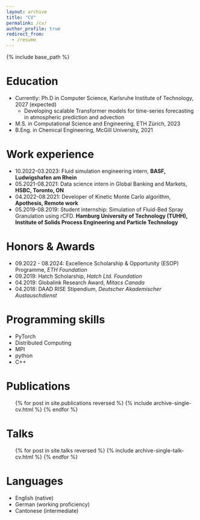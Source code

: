 ```yaml
---
layout: archive
title: "CV"
permalink: /cv/
author_profile: true
redirect_from:
  - /resume
---
```


{% include base_path %}

Education
======
* Currently: Ph.D in Computer Science, Karlsruhe Institute of Technology, 2027 (expected)
  * Developing scalable Transformer models for time-series forecasting in atmospheric prediction and advection 
* M.S. in Computational Science and Engineering, ETH Zürich, 2023
* B.Eng. in Chemical Engineering, McGill University, 2021

Work experience
======
* 10.2022-03.2023: Fluid simulation engineering intern, **BASF, Ludwigshafen am Rhein**
* 05.2021-08.2021: Data science intern in Global Banking and Markets, **HSBC, Toronto, ON**
* 04.2022-08.2021: Developer of Kinetic Monte Carlo algorithm, **Apothesis, Remote work**
* 05.2019-08.2019: Student internship: Simulation of Fluid-Bed Spray Granulation using rCFD. **Hamburg University of Technology (TUHH), Institute of Solids Process Engineering and Particle Technology**

Honors & Awards
=====
* 09.2022 - 08.2024: Excellence Scholarship & Opportunity (ESOP) Programme, *ETH Foundation*
* 09.2019: Hatch Scholarship, *Hatch Ltd. Foundation*
* 04.2019: Globalink Research Award, *Mitacs Canada*
* 04.2018: DAAD RISE Stipendium, *Deutscher Akademischer Austauschdienst*

Programming skills
======
* PyTorch
* Distributed Computing
* MPI
* python
* C++

Publications
======
  <ul>{% for post in site.publications reversed %}
    {% include archive-single-cv.html %}
  {% endfor %}</ul>
  
Talks
======
  <ul>{% for post in site.talks reversed %}
    {% include archive-single-talk-cv.html  %}
  {% endfor %}</ul>
  
Languages
======
- English (native)
- German (working proficiency)
- Cantonese (intermediate)